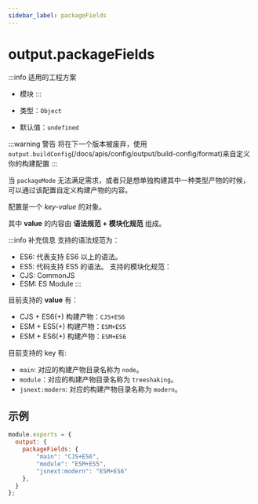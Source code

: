 ```yaml
---
sidebar_label: packageFields
---
```


# output.packageFields

:::info 适用的工程方案
* 模块
:::

* 类型：`Object`
* 默认值：`undefined`

:::warning 警告
将在下一个版本被废弃，使用`output.buildConfig`(/docs/apis/config/output/build-config/format)来自定义你的构建配置
:::

当 `packageMode` 无法满足需求，或者只是想单独构建其中一种类型产物的时候，可以通过该配置自定义构建产物的内容。

配置是一个 *key-value* 的对象。

其中 **value** 的内容由 **语法规范 + 模块化规范** 组成。

:::info 补充信息
支持的语法规范为：
- ES6: 代表支持 ES6 以上的语法。
- ES5: 代码支持 ES5 的语法。
支持的模块化规范：
- CJS: CommonJS
- ESM: ES Module
:::

目前支持的 **value** 有：

- CJS + ES6(+) 构建产物：`CJS+ES6`
- ESM + ES5(+) 构建产物：`ESM+ES5`
- ESM + ES6(+) 构建产物：`ESM+ES6`


目前支持的 key 有:

- `main`: 对应的构建产物目录名称为 `node`。
- `module`：对应的构建产物目录名称为 `treeshaking`。
- `jsnext:modern`: 对应的构建产物目录名称为 `modern`。


## 示例

``` javascript
module.exports = {
  output: {
    packageFields: {
        "main": "CJS+ES6",
        "module": "ESM+ES5",
        "jsnext:modern": "ESM+ES6"
    },
  }
};
```
